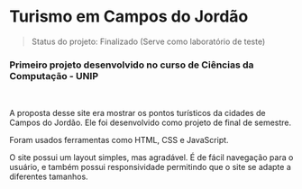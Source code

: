 # Turismo em Campos do Jordão

> Status do projeto: Finalizado (Serve como laboratório de teste)

<h3>Primeiro projeto desenvolvido no curso de Ciências da Computação - UNIP</h3><br>

A proposta desse site era mostrar os pontos turísticos da cidades de Campos do Jordão. Ele foi desenvolvido como projeto de final de semestre.<br>

Foram usados ferramentas como HTML, CSS e JavaScript.<br>

O site possui um layout simples, mas agradável. É de fácil navegação para o usuário, e também possui responsividade permitindo que o site se adapte a diferentes tamanhos.<br>





